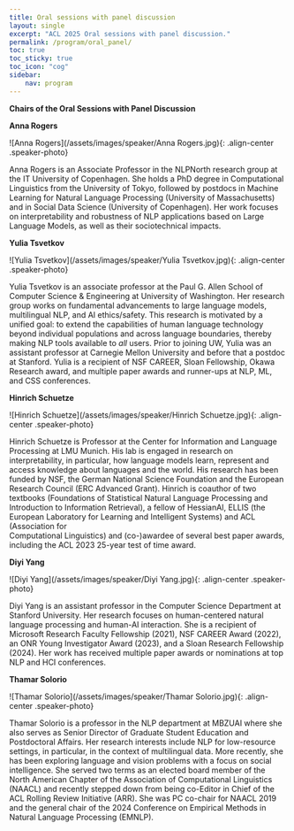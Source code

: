 ```yaml
---
title: Oral sessions with panel discussion
layout: single
excerpt: "ACL 2025 Oral sessions with panel discussion."
permalink: /program/oral_panel/
toc: true
toc_sticky: true
toc_icon: "cog"
sidebar:
    nav: program
---
```


<style>
.speaker-photo { width: 200px; height: 200px; object-fit: contain; }
</style>

**Chairs of the Oral Sessions with Panel Discussion**

**Anna Rogers**

![Anna Rogers](/assets/images/speaker/Anna Rogers.jpg){: .align-center .speaker-photo}

Anna Rogers is an Associate Professor in the NLPNorth research group at the IT University of Copenhagen. She holds a PhD degree in Computational Linguistics from the University of Tokyo, followed by postdocs in Machine Learning for Natural Language Processing (University of Massachusetts) and in Social Data Science (University of Copenhagen). Her work focuses on interpretability and robustness of NLP applications based on Large Language Models, as well as their sociotechnical impacts.

**Yulia Tsvetkov**

![Yulia Tsvetkov](/assets/images/speaker/Yulia Tsvetkov.jpg){: .align-center .speaker-photo}

Yulia Tsvetkov is an associate professor at the Paul G. Allen School of Computer Science & Engineering at University of Washington. Her research group works on fundamental advancements to large language models, multilingual NLP, and AI ethics/safety. This research is motivated by a unified goal: to extend the capabilities of human language technology beyond individual populations and across language boundaries, thereby making NLP tools available to *all* users. Prior to joining UW, Yulia was an assistant professor at Carnegie Mellon University and before that a postdoc at Stanford. Yulia is a recipient of NSF CAREER, Sloan Fellowship, Okawa Research award, and multiple paper awards and runner-ups at NLP, ML, and CSS conferences.

**Hinrich Schuetze**

![Hinrich Schuetze](/assets/images/speaker/Hinrich Schuetze.jpg){: .align-center .speaker-photo}

Hinrich Schuetze is Professor at the Center for Information and Language Processing at LMU Munich.  His lab is engaged in research on interpretability, in particular, how language models learn, represent and access knowledge about languages and the world.  His research has been funded by NSF, the German National Science Foundation and the European Research Council (ERC Advanced Grant).  Hinrich is coauthor of two textbooks (Foundations of Statistical Natural Language Processing and Introduction to Information Retrieval), a fellow of HessianAI, ELLIS (the European Laboratory for Learning and Intelligent Systems) and ACL (Association for  
Computational Linguistics) and (co-)awardee of several best paper awards, including the ACL 2023 25-year test of time award.

**Diyi Yang**

![Diyi Yang](/assets/images/speaker/Diyi Yang.jpg){: .align-center .speaker-photo}

Diyi Yang is an assistant professor in the Computer Science Department at Stanford University. Her research focuses on human-centered natural language processing and human-AI interaction.  She is a recipient of  Microsoft Research Faculty Fellowship (2021),  NSF CAREER Award (2022), an ONR Young Investigator Award (2023), and a Sloan Research Fellowship (2024).  Her work has received multiple paper awards or nominations at top NLP and HCI conferences.

**Thamar Solorio**

![Thamar Solorio](/assets/images/speaker/Thamar Solorio.jpg){: .align-center .speaker-photo}

Thamar Solorio is a professor in the NLP department at MBZUAI where she also serves as Senior Director of Graduate Student Education and Postdoctoral Affairs. Her research interests include NLP for low-resource settings, in particular, in the context of multilingual data. More recently, she has been exploring language and vision problems with a focus on social intelligence. She served two terms as an elected board member of the North American Chapter of the Association of Computational Linguistics (NAACL) and recently stepped down from being co-Editor in Chief of the ACL Rolling Review Initiative (ARR). She was PC co-chair for NAACL 2019 and the general chair of the 2024 Conference on Empirical Methods in Natural Language Processing (EMNLP).
